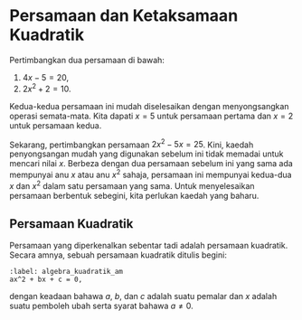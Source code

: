# Persamaan dan Ketaksamaan Kuadratik

Pertimbangkan dua persamaan di bawah:
1. $4x-5=20,$
2. $2x^2+2=10.$

Kedua-kedua persamaan ini mudah diselesaikan dengan menyongsangkan operasi semata-mata. Kita dapati $x=5$ untuk persamaan pertama dan $x=2$ untuk persamaan kedua.

Sekarang, pertimbangkan persamaan $2x^2-5x=25$. Kini, kaedah penyongsangan mudah yang digunakan sebelum ini tidak memadai untuk mencari nilai $x$. Berbeza dengan dua persamaan sebelum ini yang sama ada mempunyai anu $x$ atau anu $x^2$ sahaja, persamaan ini mempunyai kedua-dua $x$ dan $x^2$ dalam satu persamaan yang sama. Untuk menyelesaikan persamaan berbentuk sebegini, kita perlukan kaedah yang baharu.

## Persamaan Kuadratik
Persamaan yang diperkenalkan sebentar tadi adalah persamaan kuadratik. Secara amnya, sebuah persamaan kuadratik ditulis begini:
```{math}
:label: algebra_kuadratik_am
ax^2 + bx + c = 0,
```
dengan keadaan bahawa $a$, $b$, dan $c$ adalah suatu pemalar dan $x$ adalah suatu pemboleh ubah serta syarat bahawa $a\neq 0$.